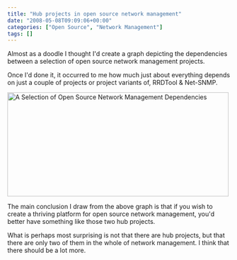```yaml
---
title: "Hub projects in open source network management"
date: "2008-05-08T09:09:06+00:00"
categories: ["Open Source", "Network Management"]
tags: []
---
```


Almost as a doodle I thought I'd create a graph depicting the dependencies between a selection of open source  network management projects.

Once I'd done it, it occurred to me how much just about everything depends on just a couple of projects or project variants of, RRDTool &amp; Net-SNMP.

<a href="http://techteapot.com/wp-content/uploads/2008/05/ossnms-dependencies1.jpg"><img class="alignnone size-full wp-image-418" title="ossnms-dependencies1" src="http://techteapot.com/wp-content/uploads/2008/05/ossnms-dependencies1.jpg" alt="A Selection of Open Source Network Management Dependencies" width="500" height="235" /></a>

The main conclusion I draw from the above graph is that if you wish to create a thriving platform for open source network management, you'd better have something like those two hub projects.

What is perhaps most surprising is not that there are hub projects, but that there are only two of them in the whole of network management. I think that there should be a lot more.

